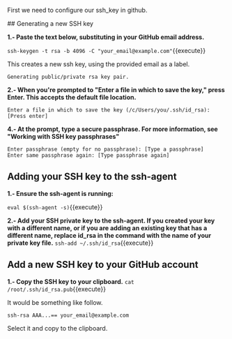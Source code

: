 First we need to configure our ssh_key in github.

## Generating a new SSH key

**1.- Paste the text below, substituting in your GitHub email address.**

`ssh-keygen -t rsa -b 4096 -C "your_email@example.com"`{{execute}}

This creates a new ssh key, using the provided email as a label.
```
Generating public/private rsa key pair.
```

**2.- When you're prompted to "Enter a file in which to save the key," press Enter. This accepts the default file location.**
```
Enter a file in which to save the key (/c/Users/you/.ssh/id_rsa):[Press enter]
```

**4.- At the prompt, type a secure passphrase. For more information, see "Working with SSH key passphrases"**
```
Enter passphrase (empty for no passphrase): [Type a passphrase]
Enter same passphrase again: [Type passphrase again]
```

## Adding your SSH key to the ssh-agent

**1.- Ensure the ssh-agent is running:**

`eval $(ssh-agent -s)`{{execute}}

**2.- Add your SSH private key to the ssh-agent. If you created your key with a different name, or if you are adding an existing key that has a different name, replace id_rsa in the command with the name of your private key file.**
`ssh-add ~/.ssh/id_rsa`{{execute}}

## Add a new SSH key to your GitHub account

**1.- Copy the SSH key to your clipboard.**
`cat /root/.ssh/id_rsa.pub`{{execute}}

It would be something like follow.
```
ssh-rsa AAA...== your_email@example.com
```
Select it and copy to the clipboard.








